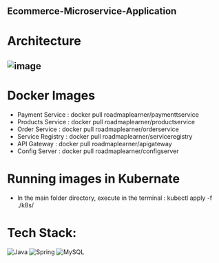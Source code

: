 ## Ecommerce-Microservice-Application

# Architecture
![image](https://github.com/user-attachments/assets/1832de73-71e8-46e3-8b95-13dcc08929ff)
----
# Docker Images

- Payment Service : docker pull roadmaplearner/paymenttservice
- Products Service : docker pull roadmaplearner/productservice
- Order Service : docker pull roadmaplearner/orderservice
- Service Registry : docker pull roadmaplearner/serviceregistry
- API Gateway : docker pull roadmaplearner/apigateway
- Config Server : docker pull roadmaplearner/configserver

# Running images in Kubernate
- In the main folder directory, execute in the terminal : kubectl apply -f ./k8s/

# Tech Stack:
![Java](https://img.shields.io/badge/java-%23ED8B00.svg?style=for-the-badge&logo=java&logoColor=white) ![Spring](https://img.shields.io/badge/Spring-6DB33F?style=for-the-badge&logo=spring&logoColor=white)
![MySQL](https://img.shields.io/badge/MySQL-00000F?style=for-the-badge&logo=mysql&logoColor=white) 


